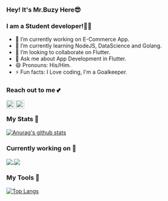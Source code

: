 ### Hey! It's Mr.Buzy Here😎

### I am a Student developer!👨‍🎓

- 🔭 I’m currently working on E-Commerce App.
- 🌱 I’m currently learning NodeJS, DataScience and Golang.
- 👯 I’m looking to collaborate on Flutter.
- 💬 Ask me about App Development in Flutter.
- 😄 Pronouns: His/Him.
- ⚡ Fun facts: I Love coding, I'm a Goalkeeper.

### Reach out to me 💕

[<img align="left" width="22" src="https://unpkg.com/simple-icons@v3/icons/linkedin.svg" />][linkedin]

[<img align="left" width="22" src="https://unpkg.com/simple-icons@v3/icons/twitter.svg" />][twitter]

<br/>

### My Stats 🤩

[![Anurag's github stats](https://github-readme-stats.svarunid.vercel.app/api?username=svarunid&count_private=true&show_icons=true)](https://github.com/svarunid/github-readme-stats)

### Currently working on 🔭

<a href="https://github.com/svarunid/reactjs-practice">
  <img align="center" src="https://github-readme-stats.svarunid.vercel.app/api/pin/?username=svarunid&repo=reactjs-practice" />
</a>
<a href="https://github.com/svarunid/nodejs-practice">
  <img align="center" src="https://github-readme-stats.svarunid.vercel.app/api/pin/?username=svarunid&repo=nodejs-practice" />
</a>

### My Tools 🔨

[![Top Langs](https://github-readme-stats.svarunid.vercel.app/api/top-langs/?username=svarunid&layout=compact)](https://github.com/svarunid/github-readme-stats)

<br/>

[twitter]: https://www.twitter.com/svarunid/
[linkedin]: https://www.linkedin.com/in/svarunid/
